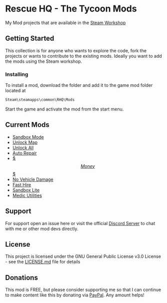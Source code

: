 # Rescue HQ - The Tycoon Mods

My Mod projects that are available in the [Steam Workshop](https://steamcommunity.com/app/809720/workshop/)

## Getting Started

This collection is for anyone who wants to explore the code, fork the projects or wants to contribute to the existing mods. Ideally you want to add the mods using the Steam workshop.

### Installing

To install a mod, download the folder and add it to the game mod folder located at 

```
Steam\steamapps\common\RHQ\Mods
```

Start the game and activate the mod from the start menu.

## Current Mods

* [Sandbox Mode](https://steamcommunity.com/sharedfiles/filedetails/?id=1755651666)
* [Unlock Map](https://steamcommunity.com/sharedfiles/filedetails/?id=1756463404)
* [Unlock All](https://steamcommunity.com/sharedfiles/filedetails/?id=1756463615)
* [Auto Repair](https://steamcommunity.com/sharedfiles/filedetails/?id=1756463776)
* [$$$ Money $$$](https://steamcommunity.com/sharedfiles/filedetails/?id=1756466798)
* [No Vehicle Damage](https://steamcommunity.com/sharedfiles/filedetails/?id=1757282293)
* [Fast Hire](https://steamcommunity.com/sharedfiles/filedetails/?id=1757989823)
* [Sandbox Lite](https://steamcommunity.com/sharedfiles/filedetails/?id=1758050165)
* [Medic Utilities](https://steamcommunity.com/sharedfiles/filedetails/?id=1758508536)

## Support

For support open an issue here or visit the official [Discord Server](discord.gg/3hyg9YB) to chat with me or other mod devs directly.

## License

This project is licensed under the GNU General Public License v3.0 License - see the [LICENSE.md](LICENSE.md) file for details

## Donations

This mod is FREE, but please consider supporting me so that I can continue to make content like this by donating via [PayPal](paypal.me/mtolxdorff). Any amount helps!

